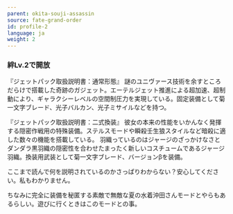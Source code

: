 ```yaml
---
parent: okita-souji-assassin
source: fate-grand-order
id: profile-2
language: ja
weight: 2
---
```


### 絆Lv.2で開放

『ジェットパック取扱説明書：通常形態』
謎のユニヴァース技術を余すところだらけで搭載した奇跡のガジェット。エーテルジェット推進による超加速、超制動により、ギャラクシーレベルの空間制圧力を実現している。固定装備として菊一文字ブレード、光子バルカン、光子ミサイルなどを持つ。

『ジェットパック取扱説明書：二式換装』
彼女の本来の性能をいかんなく発揮する隠密作戦用の特殊装備。ステルスモードや瞬殺壬生狼スタイルなど暗殺に適した数々の機能を搭載している。
羽織っているのはジャージのざっかけなさとダンダラ黒羽織の隠密性を合わせたまったく新しいコスチュームであるジャージ羽織。換装用武装として菊一文字ブレード、バージョンβを装備。

ここまで読んで何を説明されているのかさっぱりわからない？安心してください。私もわかりません。

ちなみに完全に装備を秘匿する素敵で無敵な夏の水着沖田さんモードとやらもあるらしい。遊びに行くときはこのモードとの事。

